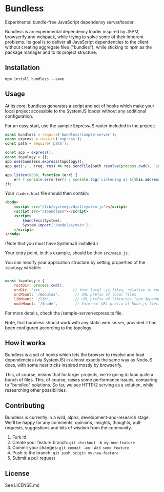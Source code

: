 # Bundless

Experimental bundle-free JavaScript dependency server/loader.

Bundless is an experimental dependency loader inspired by JSPM, browserify
and webpack, while trying to solve some of their inherent problems. Its 
goal is to deliver all JavaScript dependencies to the client without 
creating aggregate files ("bundles"), while sticking to npm as the 
package manager and to its project structure.

## Installation

`npm install bundless --save`

## Usage

At its core, bundless generates a script and set of hooks which make your
local project accessible to the SystemJS loader without any additional
configuration.

For an easy start, use the sample ExpressJS router included in the project:

```javascript
const bundless = require('bundless/sample-server');
const express = require('express');
const path = require('path');

const app = express();
const topology = {};
app.use(bundless.express(topology));
app.get('/', (req, res) => res.sendFile(path.resolve(process.cwd(), 'index.html')));

app.listen(8080, function (err) {
    err ? console.error(err) : console.log(`Listening at ${this.address().address}:${this.address().port}`);
});
```

Your `/index.html` file should then contain:
 
```html
<body>
    <script src="/lib/systemjs/dist/system.js"></script>
    <script src="/$bundless"></script>
    <script>
        $bundless(System);
        System.import('/modules/main');
    </script>
</body>
```


(Note that you must have SystemJS installed.)

Your entry point, in this example, should be then `src/main.js`.
 
You can modify your application structure by setting properties of the 
`topology` variable:

```javascript

const topology = {
    rootDir: process.cwd(),
    srcDir: 'src',             // Your local .js files, relative to rootDir
    srcMount: '/modules',       // URL prefix of local files
    libMount: '/lib',           // URL prefix of libraries (npm dependencies)
    nodeMount: '/$node',        // Internal URL prefix of Node.js libraries

```

For more details, check the /sample-server/express.ts file.

Note, that bundless should work with any static web server, provided
it has been configured according to the topology.

## How it works

Bundless is a set of hooks which lets the browser to resolve and load
dependencies (via SystemJS) in almost exactly the same way as NodeJS does, 
with some neat tricks inspired mostly by browserify.

This, of course, means that for larger projects, we're going to load quite
a bunch of files. This, of course, raises some performance issues, comparing
to "bundled" solutions. So far, we see HTTP/2 serving as a solution,
while researching other possibilities.


## Contributing

Bundless is currently in a wild, alpha, development-and-research stage.
We'll be happy for any comments, opinions, insights, thoughts, pull-requests,
suggestions and bits of wisdom from the community. 

1. Fork it!
2. Create your feature branch: `git checkout -b my-new-feature`
3. Commit your changes: `git commit -am 'Add some feature'`
4. Push to the branch: `git push origin my-new-feature`
5. Submit a pull request

## License

See LICENSE.md
